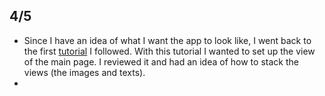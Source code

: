 ## 4/5
- Since I have an idea of what I want the app to look like, I went back to the first [tutorial](https://developer.apple.com/tutorials/swiftui/creating-and-combining-views) I followed. With this tutorial I wanted to set up the view of the main page. I reviewed it and had an idea of how to stack the views (the images and texts).
- 